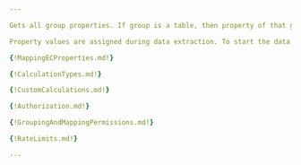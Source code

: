 ```yaml
---

Gets all group properties. If group is a table, then property of that group is a column.

Property values are assigned during data extraction. To start the data extraction use [Run Extraction](/apis/insights/operations/run-extraction) operation.

{!MappingECProperties.md!}

{!CalculationTypes.md!}

{!CustomCalculations.md!}

{!Authorization.md!}

{!GroupingAndMappingPermissions.md!}

{!RateLimits.md!}

---
```

